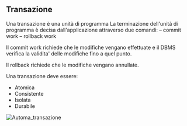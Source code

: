 ## Transazione

Una transazione è una unità di programma
La terminazione dell'unità di programma è decisa dall'applicazione attraverso due comandi:
– commit work
– rollback work

Il commit work richiede che le modifiche vengano effettuate e il DBMS verifica la validita' delle modifiche fino a quel punto.

Il rollback richiede che le modifiche vengano annullate.

Una transazione deve essere:
- Atomica
- Consistente
- Isolata
- Durabile

![Automa_transazione](https://i.imgur.com/VXuwd7x.png)
